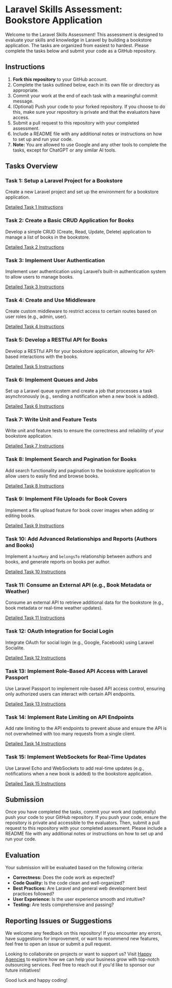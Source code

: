 # Laravel Skills Assessment: Bookstore Application

Welcome to the Laravel Skills Assessment! This assessment is designed to evaluate your skills and knowledge in Laravel by building a bookstore application. The tasks are organized from easiest to hardest. Please complete the tasks below and submit your code as a GitHub repository.

## Instructions

1. **Fork this repository** to your GitHub account.
2. Complete the tasks outlined below, each in its own file or directory as appropriate.
3. Commit your work at the end of each task with a meaningful commit message.
4. (Optional) Push your code to your forked repository. If you choose to do this, make sure your repository is private and that the evaluators have access.
5. Submit a pull request to this repository with your completed assessment.
6. Include a README file with any additional notes or instructions on how to set up and run your code.
7. **Note:** You are allowed to use Google and any other tools to complete the tasks, except for ChatGPT or any similar AI tools.

## Tasks Overview

### Task 1: Setup a Laravel Project for a Bookstore

Create a new Laravel project and set up the environment for a bookstore application.

[Detailed Task 1 Instructions](./Task1.md)

### Task 2: Create a Basic CRUD Application for Books

Develop a simple CRUD (Create, Read, Update, Delete) application to manage a list of books in the bookstore.

[Detailed Task 2 Instructions](./Task2.md)

### Task 3: Implement User Authentication

Implement user authentication using Laravel’s built-in authentication system to allow users to manage books.

[Detailed Task 3 Instructions](./Task3.md)

### Task 4: Create and Use Middleware

Create custom middleware to restrict access to certain routes based on user roles (e.g., admin, user).

[Detailed Task 4 Instructions](./Task4.md)

### Task 5: Develop a RESTful API for Books

Develop a RESTful API for your bookstore application, allowing for API-based interactions with the books.

[Detailed Task 5 Instructions](./Task5.md)

### Task 6: Implement Queues and Jobs

Set up a Laravel queue system and create a job that processes a task asynchronously (e.g., sending a notification when a new book is added).

[Detailed Task 6 Instructions](./Task6.md)

### Task 7: Write Unit and Feature Tests

Write unit and feature tests to ensure the correctness and reliability of your bookstore application.

[Detailed Task 7 Instructions](./Task7.md)

### Task 8: Implement Search and Pagination for Books

Add search functionality and pagination to the bookstore application to allow users to easily find and browse books.

[Detailed Task 8 Instructions](./Task8.md)

### Task 9: Implement File Uploads for Book Covers

Implement a file upload feature for book cover images when adding or editing books.

[Detailed Task 9 Instructions](./Task9.md)

### Task 10: Add Advanced Relationships and Reports (Authors and Books)

Implement a `hasMany` and `belongsTo` relationship between authors and books, and generate reports on books per author.

[Detailed Task 10 Instructions](./Task10.md)

### Task 11: Consume an External API (e.g., Book Metadata or Weather)

Consume an external API to retrieve additional data for the bookstore (e.g., book metadata or real-time weather updates).

[Detailed Task 11 Instructions](./Task11.md)

### Task 12: OAuth Integration for Social Login

Integrate OAuth for social login (e.g., Google, Facebook) using Laravel Socialite.

[Detailed Task 12 Instructions](./Task12.md)

### Task 13: Implement Role-Based API Access with Laravel Passport

Use Laravel Passport to implement role-based API access control, ensuring only authorized users can interact with certain API endpoints.

[Detailed Task 13 Instructions](./Task13.md)

### Task 14: Implement Rate Limiting on API Endpoints

Add rate limiting to the API endpoints to prevent abuse and ensure the API is not overwhelmed with too many requests from a single client.

[Detailed Task 14 Instructions](./Task14.md)

### Task 15: Implement WebSockets for Real-Time Updates

Use Laravel Echo and WebSockets to add real-time updates (e.g., notifications when a new book is added) to the bookstore application.

[Detailed Task 15 Instructions](./Task15.md)

## Submission

Once you have completed the tasks, commit your work and (optionally) push your code to your GitHub repository. If you push your code, ensure the repository is private and accessible to the evaluators. Then, submit a pull request to this repository with your completed assessment. Please include a README file with any additional notes or instructions on how to set up and run your code.

## Evaluation

Your submission will be evaluated based on the following criteria:

- **Correctness:** Does the code work as expected?
- **Code Quality:** Is the code clean and well-organized?
- **Best Practices:** Are Laravel and general web development best practices followed?
- **User Experience:** Is the user experience smooth and intuitive?
- **Testing:** Are tests comprehensive and passing?

## Reporting Issues or Suggestions

We welcome any feedback on this repository! If you encounter any errors, have suggestions for improvement, or want to recommend new features, feel free to open an issue or submit a pull request.

Looking to collaborate on projects or want to support us? Visit [Happy Agencies](https://www.happyagencies.com) to explore how we can help your business grow with top-notch outsourcing services. Feel free to reach out if you'd like to sponsor our future initiatives!

Good luck and happy coding!
